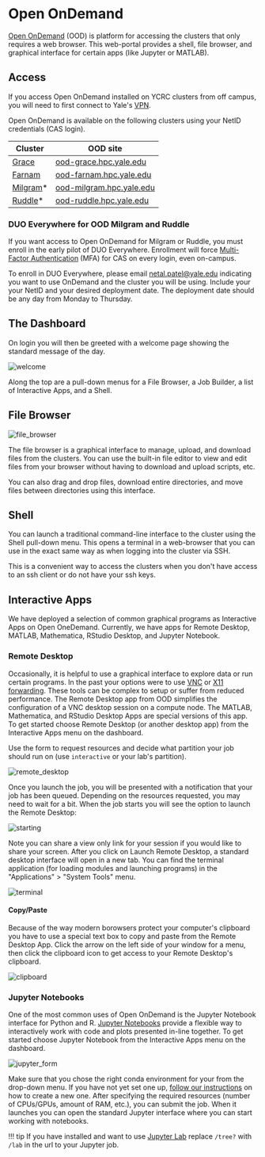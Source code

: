 # Open OnDemand

[Open OnDemand](https://openondemand.org) (OOD) is platform for accessing the clusters that only requires a web browser.
This web-portal provides a shell, file browser, and graphical interface for certain apps (like Jupyter or MATLAB).

## Access

If you access Open OnDemand installed on YCRC clusters from off campus, you will need to first connect to Yale's [VPN](https://docs.ycrc.yale.edu/clusters-at-yale/access/vpn). 

Open OnDemand is available on the following clusters using your NetID credentials (CAS login).

| Cluster                                     | OOD site                                                   |
|---------------------------------------------|------------------------------------------------------------|
| [Grace](/clusters-at-yale/clusters/grace) | [ood-grace.hpc.yale.edu](https://ood-grace.hpc.yale.edu)   |
| [Farnam](/clusters-at-yale/clusters/farnam)   | [ood-farnam.hpc.yale.edu](https://ood-farnam.hpc.yale.edu) |
| [Milgram](/clusters-at-yale/clusters/milgram)\* | [ood-milgram.hpc.yale.edu](https://ood-milgram.hpc.yale.edu) |
| [Ruddle](/clusters-at-yale/clusters/ruddle)\* | [ood-ruddle.hpc.yale.edu](https://ood-ruddle.hpc.yale.edu) |

### DUO Everywhere for OOD Milgram and Ruddle

If you want access to Open OnDemand for Milgram or Ruddle, you must enroll in the early pilot of DUO Everywhere. Enrollment will force [Multi-Factor Authentication](/clusters-at-yale/access/mfa) (MFA) for CAS on every login, even on-campus.

To enroll in DUO Everywhere, please email [netal.patel@yale.edu](mailto:netal.patel@yale.edu) indicating you want to use OnDemand and the cluster you will be using. Include your your NetID and your desired deployment date. The deployment date should be any day from Monday to Thursday.

## The Dashboard

On login you will then be greeted with a welcome page showing the standard message of the day.

![welcome](/img/ood_welcome.png)

Along the top are a pull-down menus for a File Browser, a Job Builder, a list of Interactive Apps, and a Shell.

## File Browser

![file_browser](/img/ood_filebrowser.png)

The file browser is a graphical interface to manage, upload, and download files from the clusters. You can use the built-in file editor to view and edit files from your browser without having to download and upload scripts, etc.

You can also drag and drop files, download entire directories, and move files between directories using this interface.

## Shell

You can launch a traditional command-line interface to the cluster using the Shell pull-down menu.
This opens a terminal in a web-browser that you can use in the exact same way as when logging into the cluster via SSH.

This is a convenient way to access the clusters when you don't have access to an ssh client or do not have your ssh keys.
## Interactive Apps

We have deployed a selection of common graphical programs as Interactive Apps on Open OneDemand. Currently, we have apps for Remote Desktop, MATLAB, Mathematica, RStudio Desktop, and Jupyter Notebook.

### Remote Desktop

Occasionally, it is helpful to use a graphical interface to explore data or run certain programs.
In the past your options were to use [VNC](/clusters-at-yale/access/vnc) or [X11 forwarding](/clusters-at-yale/access/x11). These tools can be complex to setup or suffer from reduced performance. The Remote Desktop app from OOD simplifies the configuration of a VNC desktop session on a compute node. The MATLAB, Mathematica, and RStudio Desktop Apps are special versions of this app. To get started choose Remote Desktop (or another desktop app) from the Interactive Apps menu on the dashboard.

Use the form to request resources and decide what partition your job should run on (use `interactive` or your lab's partition).

![remote_desktop](/img/ood_remote.png)

Once you launch the job, you will be presented with a notification that your job has been queued.
Depending on the resources requested, you may need to wait for a bit. When the job starts you will see the option to launch the Remote Desktop:

![starting](/img/ood_remote_starting.png)

Note you can share a view only link for your session if you would like to share your screen. After you click on Launch Remote Desktop, a standard desktop interface will open in a new tab. You can find the terminal application (for loading modules and launching programs) in the "Applications" > "System Tools" menu.

![terminal](/img/ood_remote_terminal.png)

#### Copy/Paste

Because of the way modern borowsers protect your computer's clipboard you have to use a special text box to copy and paste from the Remote Desktop App. Click the arrow on the left side of your window for a menu, then click the clipboard icon to get access to your Remote Desktop's clipboard.

![clipboard](/img/ood_remote_clipboard.png)

### Jupyter Notebooks

One of the most common uses of Open OnDemand is the Jupyter Notebook interface for Python and R.
[Jupyter Notebooks](https://jupyter-notebook.readthedocs.io/en/stable/) provide a flexible way to interactively work with code and plots presented in-line together. To get started choose Jupyter Notebook from the Interactive Apps menu on the dashboard.

![jupyter_form](/img/ood_jupyter_form.png)

Make sure that you chose the right conda environment for your from the drop-down menu. If you have not yet set one up, [follow our instructions](/clusters-at-yale/guides/jupyter) on how to create a new one. After specifying the required resources (number of CPUs/GPUs, amount of RAM, etc.), you can submit the job. When it launches you can open the standard Jupyter interface where you can start working with notebooks.

!!! tip
    If you have installed and want to use [Jupyter Lab](https://jupyterlab.readthedocs.io/en/stable/index.html) replace `/tree?` with `/lab` in the url to your Jupyter job.
